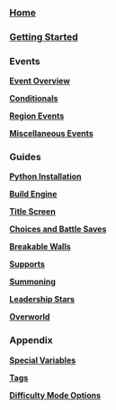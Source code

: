 ### **[Home](Home)**

### **[Getting Started](Getting-Started)**

### Events

**[Event Overview](Event-Overview)**

**[Conditionals](Conditionals)**

**[Region Events](Region-Events)**

**[Miscellaneous Events](Miscellaneous-Events)**

### Guides

**[Python Installation](Python-Installation)**

**[Build Engine](Build-Engine)**

**[Title Screen](Title-Screen)**

**[Choices and Battle Saves](Choices-and-Battle-Saves)**

**[Breakable Walls](Breakable-Walls)**

**[Supports](Supports)**

**[Summoning](Summoning)**

**[Leadership Stars](Leadership-Stars)**

**[Overworld](Overworld)**

### Appendix

**[Special Variables](Special-Variables)**

**[Tags](Tags)**

**[Difficulty Mode Options](Difficulty-Mode-Options)**
